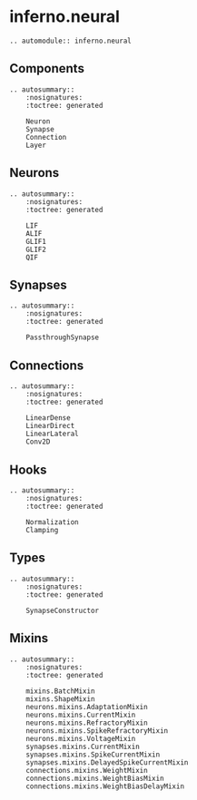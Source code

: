 # inferno.neural

```{eval-rst}
.. automodule:: inferno.neural
```

## Components
```{eval-rst}
.. autosummary::
    :nosignatures:
    :toctree: generated

    Neuron
    Synapse
    Connection
    Layer
```

## Neurons
```{eval-rst}
.. autosummary::
    :nosignatures:
    :toctree: generated

    LIF
    ALIF
    GLIF1
    GLIF2
    QIF
```

## Synapses
```{eval-rst}
.. autosummary::
    :nosignatures:
    :toctree: generated

    PassthroughSynapse
```

## Connections
```{eval-rst}
.. autosummary::
    :nosignatures:
    :toctree: generated

    LinearDense
    LinearDirect
    LinearLateral
    Conv2D
```

## Hooks
```{eval-rst}
.. autosummary::
    :nosignatures:
    :toctree: generated

    Normalization
    Clamping
```

## Types
```{eval-rst}
.. autosummary::
    :nosignatures:
    :toctree: generated

    SynapseConstructor
```

## Mixins
```{eval-rst}
.. autosummary::
    :nosignatures:
    :toctree: generated

    mixins.BatchMixin
    mixins.ShapeMixin
    neurons.mixins.AdaptationMixin
    neurons.mixins.CurrentMixin
    neurons.mixins.RefractoryMixin
    neurons.mixins.SpikeRefractoryMixin
    neurons.mixins.VoltageMixin
    synapses.mixins.CurrentMixin
    synapses.mixins.SpikeCurrentMixin
    synapses.mixins.DelayedSpikeCurrentMixin
    connections.mixins.WeightMixin
    connections.mixins.WeightBiasMixin
    connections.mixins.WeightBiasDelayMixin
```